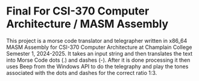 # Final For CSI-370 Computer Architecture / MASM Assembly
This project is a morse code translator and telegrapher written in x86_64 MASM Assembly for CSI-370 Computer Architecture at Champlain College Semester 1, 2024-2025. It takes an input string and then translates the text into Morse Code dots (.) and dashes (-). After it is done processing it then uses Beep from the Windows API to do the telegraphy and play the tones associated with the dots and dashes for the correct ratio 1:3. 
